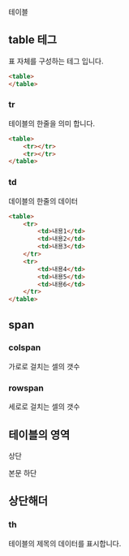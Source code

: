 테이블

## table 테그
표 자체를 구성하는 테그 입니다.

```html
<table>
</table>
```

### tr
테이블의 한줄을 의미 합니다.

```html
<table>
    <tr></tr>
    <tr></tr>
</table>
```
### td
데이블의 한줄의 데이터

```html
<table>
    <tr>
        <td>내용1</td>
        <td>내용2</td>
        <td>내용3</td>
    </tr>
    <tr>
        <td>내용4</td>
        <td>내용5</td>
        <td>내용6</td>
    </tr>
</table>
```


## span

### colspan
가로로 걸치는 셀의 갯수

### rowspan
세로로 걸치는 셀의 갯수


## 테이블의 영역
상단
<thead></thead>

본문
하단

## 상단해더

### th
테이블의 제목의 데이터를 표시합니다.





